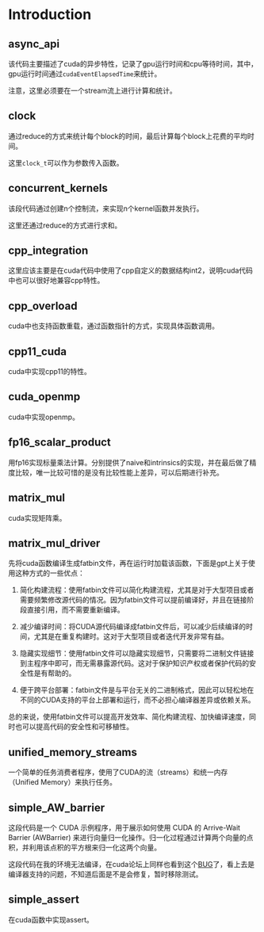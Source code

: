 # Introduction

## async_api

该代码主要描述了cuda的异步特性，记录了gpu运行时间和cpu等待时间，其中，gpu运行时间通过`cudaEventElapsedTime`来统计。

注意，这里必须要在一个stream流上进行计算和统计。

## clock

通过reduce的方式来统计每个block的时间，最后计算每个block上花费的平均时间。

这里`clock_t`可以作为参数传入函数。

## concurrent_kernels

该段代码通过创建n个控制流，来实现n个kernel函数并发执行。

这里还通过reduce的方式进行求和。

## cpp_integration

这里应该主要是在cuda代码中使用了cpp自定义的数据结构int2，说明cuda代码中也可以很好地兼容cpp特性。

## cpp_overload

cuda中也支持函数重载，通过函数指针的方式，实现具体函数调用。

## cpp11_cuda

cuda中实现cpp11的特性。

## cuda_openmp

cuda中实现openmp。

## fp16_scalar_product

用fp16实现标量乘法计算。分别提供了naive和intrinsics的实现，并在最后做了精度比较，唯一比较可惜的是没有比较性能上差异，可以后期进行补充。

## matrix_mul

cuda实现矩阵乘。

## matrix_mul_driver

先将cuda函数编译生成fatbin文件，再在运行时加载该函数，下面是gpt上关于使用这种方式的一些优点：

1. 简化构建流程：使用fatbin文件可以简化构建流程，尤其是对于大型项目或者需要频繁修改源代码的情况。因为fatbin文件可以提前编译好，并且在链接阶段直接引用，而不需要重新编译。

2. 减少编译时间：将CUDA源代码编译成fatbin文件后，可以减少后续编译的时间，尤其是在重复构建时。这对于大型项目或者迭代开发非常有益。

3. 隐藏实现细节：使用fatbin文件可以隐藏实现细节，只需要将二进制文件链接到主程序中即可，而无需暴露源代码。这对于保护知识产权或者保护代码的安全性是有帮助的。

4. 便于跨平台部署：fatbin文件是与平台无关的二进制格式，因此可以轻松地在不同的CUDA支持的平台上部署和运行，而不必担心编译器差异或依赖关系。

总的来说，使用fatbin文件可以提高开发效率、简化构建流程、加快编译速度，同时也可以提高代码的安全性和可移植性。

## unified_memory_streams

一个简单的任务消费者程序，使用了CUDA的流（streams）和统一内存（Unified Memory）来执行任务。

## simple_AW_barrier

这段代码是一个 CUDA 示例程序，用于展示如何使用 CUDA 的 Arrive-Wait Barrier (AWBarrier) 来进行向量归一化操作。归一化过程通过计算两个向量的点积，并利用该点积的平方根来归一化这两个向量。

这段代码在我的环境无法编译，在cuda论坛上同样也看到这个[BUG](https://forums.developer.nvidia.com/t/cuda-12-1-error-when-building-cuda-samples/246465)了，看上去是编译器支持的问题，不知道后面是不是会修复，暂时移除测试。

## simple_assert

在cuda函数中实现assert。
